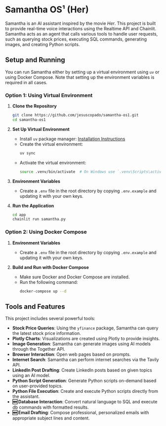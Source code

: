 # Samantha OS¹ (Her)

Samantha is an AI assistant inspired by the movie *Her*. This project is built to provide real-time voice interactions using the Realtime API and Chainlit. Samantha acts as an agent that calls various tools to handle user requests, such as querying stock prices, executing SQL commands, generating images, and creating Python scripts.


## Setup and Running

You can run Samantha either by setting up a virtual environment using `uv` or using Docker Compose. Note that setting up the environment variables is required in all cases.

### Option 1: Using Virtual Environment

1. **Clone the Repository**
   ```sh
   git clone https://github.com/jesuscopado/samantha-os1.git
   cd samantha-os1
   ```

2. **Set Up Virtual Environment**
   - Install `uv` package manager: [Installation Instructions](https://docs.astral.sh/uv/getting-started/installation/)
   - Create the virtual environment:
     ```sh
     uv sync
     ```
   - Activate the virtual environment:
     ```sh
     source .venv/bin/activate  # On Windows use `.venv\Scripts\activate`
     ```

3. **Environment Variables**
   - Create a `.env` file in the root directory by copying `.env.example` and updating it with your own keys.

4. **Run the Application**
   ```sh
   cd app
   chainlit run samantha.py
   ```

### Option 2: Using Docker Compose

1. **Environment Variables**
   - Create a `.env` file in the root directory by copying `.env.example` and updating it with your own keys.

2. **Build and Run with Docker Compose**
   - Make sure Docker and Docker Compose are installed.
   - Run the following command:
     ```sh
     docker-compose up --d
     ```

## Tools and Features

This project includes several powerful tools:

- **Stock Price Queries**: Using the `yfinance` package, Samantha can query the latest stock price information.
- **Plotly Charts**: Visualizations are created using Plotly to provide insights.
- **Image Generation**: Samantha can generate images using AI models through the Together API.
- **Browser Interaction**: Open web pages based on prompts.
- **Internet Search**: Samantha can perform internet searches via the Tavily API.
- **LinkedIn Post Drafting**: Create LinkedIn posts based on given topics using an AI model.
- **Python Script Generation**: Generate Python scripts on-demand based on user-provided topics.
- **Python File Execution**: Create and execute Python scripts directly from the assistant.
- **🆕 Database Interaction**: Convert natural language to SQL and execute db commands with formatted results.
- **🆕 Email Drafting**: Compose professional, personalized emails with appropriate subject lines and content.



